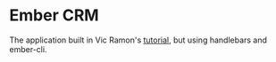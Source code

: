 # Ember CRM

The application built in Vic Ramon's [tutorial](ember.vicramon.com), but using handlebars and ember-cli.
